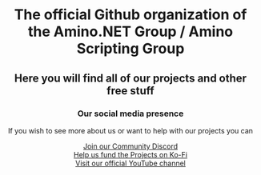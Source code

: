 <div align="center">
  <h1>The official Github organization of the Amino.NET Group / Amino Scripting Group</h1>
  <h2>Here you will find all of our projects and other free stuff</h2>

  <h3>Our social media presence</h3>
  <p>If you wish to see more about us or want to help with our projects you can</p>
  <a href="https://discord.gg/qyv8P2gegK">Join our Community Discord</a><br>
  <a href="https://ko-fi.com/fabiothefox">Help us fund the Projects on Ko-Fi</a><br>
  <a href="www.youtube.com/@AminoNET">Visit our official YouTube channel</a>
  
</div>
